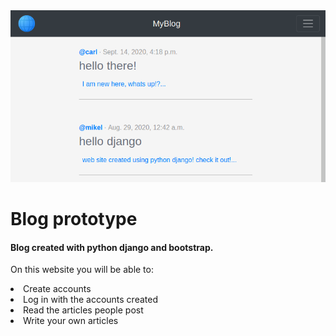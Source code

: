 <img src="djangoblog.png"/>
<h1>Blog prototype</h1>
<h4>Blog created with python django and bootstrap.</h4>
<p>On this website you will be able to:</p>
<lu>
  <li>Create accounts</li>
  <li>Log in with the accounts created</li>
  <li>Read the articles people post</li>
  <li>Write your own articles</li>
</lu>
